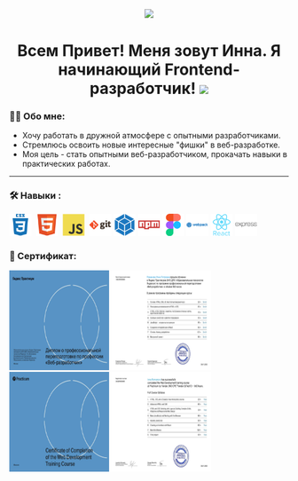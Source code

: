 
<div id="header" align="center">
<img src="https://media.giphy.com/media/jdPMeyv9rn0hZHh8n9/giphy.gif" width="200"/>
<h1>
  Всем Привет! Меня зовут Инна. Я начинающий Frontend-разработчик!
  <img src="https://media.giphy.com/media/hvRJCLFzcasrR4ia7z/giphy.gif" width="30px"/>
</h1></div>


### :woman_technologist: Обо мне:
- Хочу работать в дружной атмосфере с опытными разработчиками.
- Стремлюсь освоить новые интересные "фишки" в веб-разработке.
- Моя цель - стать опытными веб-разработчиком, прокачать навыки в практических работах.

---

### :hammer_and_wrench: Навыки :
<div>
  <img src="https://github.com/devicons/devicon/blob/master/icons/css3/css3-plain-wordmark.svg"  title="CSS3" alt="CSS" width="40" height="40"/>&nbsp;
  <img src="https://github.com/devicons/devicon/blob/master/icons/html5/html5-original.svg" title="HTML5" alt="HTML" width="40" height="40"/>&nbsp;
  <img src="https://github.com/devicons/devicon/blob/master/icons/javascript/javascript-original.svg" title="JavaScript" alt="JavaScript" width="40" height="40"/>&nbsp;
  <img src="https://github.com/devicons/devicon/blob/master/icons/git/git-original-wordmark.svg" title="Git" **alt="Git" width="40" height="40"/>
  <img src="https://github.com/devicons/devicon/blob/master/icons/webpack/webpack-plain.svg" title="Git" **alt="Git" width="40" height="40"/>
  <img src="https://github.com/devicons/devicon/blob/master/icons/npm/npm-original-wordmark.svg" **alt="Git" width="40" height="40"/>
  <img src="https://github.com/devicons/devicon/blob/master/icons/figma/figma-original.svg" **alt="Git" width="40" height="40"/>
  <img src="https://github.com/devicons/devicon/blob/master/icons/webpack/webpack-plain-wordmark.svg" **alt="Git" width="40" height="40"/>
  <img src="https://github.com/devicons/devicon/blob/master/icons/react/react-original-wordmark.svg" **alt="Git" width="40" height="40"/>
  <img src="https://github.com/devicons/devicon/blob/master/icons/express/express-original-wordmark.svg" **alt="Git" width="40" height="40"/>
  </div>
  
  ### 📖 Сертификат:

  <div>
<a href="[/upload/docs/att/Сonclusion01-23-from-30.01.2023LNM](https://github.com/InnaRomanova/InnaRomanova/blob/main/Романова%20Инна%20Петровна_20232WD00005_Страница_1).pdf">
  <img src="https://github.com/InnaRomanova/InnaRomanova/blob/main/Романова%20Инна%20Петровна_20232WD00005_Страница_1.png" height="180px" width="180px" alt="certificate"></a>
<img src="https://github.com/InnaRomanova/InnaRomanova/blob/main/Романова%20Инна%20Петровна_20232WD00005_Страница_2.png" height="180px" width="180px" alt="certificate">
&nbsp;
<img src="https://github.com/InnaRomanova/InnaRomanova/blob/main/Inna%20Romanova_20232WD00005_Страница_1.png" height="180px" width="180px" alt="certificate">
<img src="https://github.com/InnaRomanova/InnaRomanova/blob/main/Inna%20Romanova_20232WD00005_Страница_2.png" height="180px" width="180px" alt="certificate">
</div>
